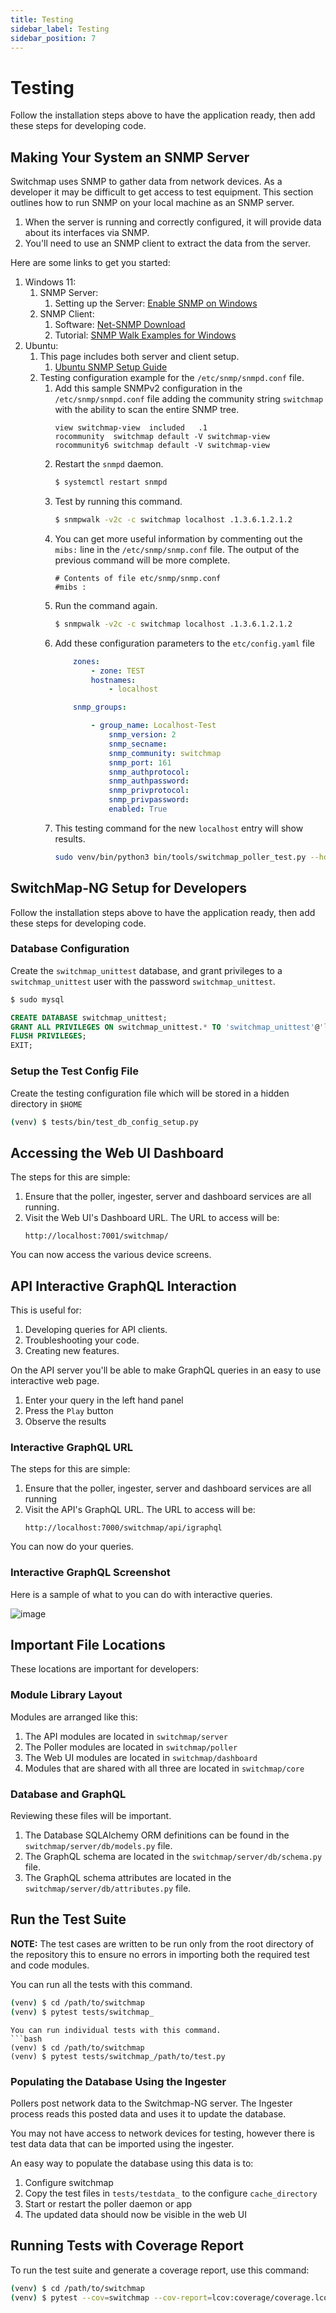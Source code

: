 ```yaml
---
title: Testing
sidebar_label: Testing
sidebar_position: 7
---
```

# Testing

Follow the installation steps above to have the application ready, then
add these steps for developing code.

## Making Your System an SNMP Server

Switchmap uses SNMP to gather data from network devices. As a developer it may be difficult to get access to test equipment. This section outlines how to run SNMP on your local machine as an SNMP server.

1. When the server is running and correctly configured, it will provide data about its interfaces via SNMP.
1. You'll need to use an SNMP client to extract the data from the server.

Here are some links to get you started:

1. Windows 11:
    1. SNMP Server: 
        1. Setting up the Server: [Enable SNMP on Windows](https://blog.paessler.com/how-to-enable-snmp-on-your-operating-system)
    1. SNMP Client:
        1. Software: [Net-SNMP Download](http://www.net-snmp.org/download.html)
        1. Tutorial: [SNMP Walk Examples for Windows](https://www.itprc.com/snmpwalk-examples-for-windows/)
1. Ubuntu: 
    1. This page includes both server and client setup.
        1. [Ubuntu SNMP Setup Guide](https://www.digitalocean.com/community/tutorials/how-to-install-and-configure-an-snmp-daemon-and-client-on-ubuntu-18-04#step-3-configuring-the-snmp-agent-server)
    1. Testing configuration example for the `/etc/snmp/snmpd.conf` file.
        1. Add this sample SNMPv2 configuration in the `/etc/snmp/snmpd.conf` file adding the community string `switchmap` with the ability to scan the entire SNMP tree.
            ```
            view switchmap-view  included   .1
            rocommunity  switchmap default -V switchmap-view
            rocommunity6 switchmap default -V switchmap-view
            ```
        1. Restart the `snmpd` daemon.
            ```bash
            $ systemctl restart snmpd
            ```
        1. Test by running this command.
            ```bash
            $ snmpwalk -v2c -c switchmap localhost .1.3.6.1.2.1.2
            ```
        1. You can get more useful information by commenting out the `mibs:` line in the `/etc/snmp/snmp.conf` file. The output of the previous command will be more complete.
            ```
            # Contents of file etc/snmp/snmp.conf
            #mibs :
            ```
        1. Run the command again.
            ```bash
            $ snmpwalk -v2c -c switchmap localhost .1.3.6.1.2.1.2
            ```
        1. Add these configuration parameters to the `etc/config.yaml` file
            ```yaml
                zones:
                    - zone: TEST
                    hostnames:
                        - localhost

                snmp_groups:

                    - group_name: Localhost-Test
                        snmp_version: 2
                        snmp_secname:
                        snmp_community: switchmap
                        snmp_port: 161
                        snmp_authprotocol:
                        snmp_authpassword:
                        snmp_privprotocol:
                        snmp_privpassword:
                        enabled: True
            ```
        1. This testing command for the new `localhost` entry will show results.
            ```bash
            sudo venv/bin/python3 bin/tools/switchmap_poller_test.py --hostname localhost
            ```
## SwitchMap-NG Setup for Developers

Follow the installation steps above to have the application ready, then
add these steps for developing code.

### Database Configuration

Create the `switchmap_unittest` database, and grant privileges to a
`switchmap_unittest` user with the password `switchmap_unittest`.

```bash
$ sudo mysql
```    
``` sql
CREATE DATABASE switchmap_unittest;
GRANT ALL PRIVILEGES ON switchmap_unittest.* TO 'switchmap_unittest'@'localhost' IDENTIFIED BY 'switchmap_unittest';
FLUSH PRIVILEGES;
EXIT;
```
### Setup the Test Config File

Create the testing configuration file which will be stored in a hidden
directory in `$HOME`

```bash
(venv) $ tests/bin/test_db_config_setup.py
```
## Accessing the Web UI Dashboard

The steps for this are simple:

1. Ensure that the poller, ingester, server and dashboard services are all running.
1. Visit the Web UI's Dashboard URL. The URL to access will be:
    ```
    http://localhost:7001/switchmap/
    ```
You can now access the various device screens.

## API Interactive GraphQL Interaction

This is useful for:

1)  Developing queries for API clients.
2)  Troubleshooting your code.
3)  Creating new features.

On the API server you\'ll be able to make GraphQL queries in an easy to
use interactive web page.

1)  Enter your query in the left hand panel
2)  Press the `Play` button
3)  Observe the results

### Interactive GraphQL URL

The steps for this are simple:

1. Ensure that the poller, ingester, server and dashboard services are all running
1. Visit the API's GraphQL URL. The URL to access will be:
    ```
    http://localhost:7000/switchmap/api/igraphql
    ```
You can now do your queries.

### Interactive GraphQL Screenshot

Here is a sample of what to you can do with interactive queries.

![image](../src/img/screenshots/igraphql-screenshot.png)

## Important File Locations

These locations are important for developers:

### Module Library Layout

Modules are arranged like this:

1)  The API modules are located in `switchmap/server`
2)  The Poller modules are located in `switchmap/poller`
3)  The Web UI modules are located in `switchmap/dashboard`
4)  Modules that are shared with all three are located in
    `switchmap/core`

### Database and GraphQL

Reviewing these files will be important.

1)  The Database SQLAlchemy ORM definitions can be found in the
    `switchmap/server/db/models.py` file.
2)  The GraphQL schema are located in the
    `switchmap/server/db/schema.py` file.
3)  The GraphQL schema attributes are located in the
    `switchmap/server/db/attributes.py` file.

## Run the Test Suite

**NOTE:** The test cases are written to be run only from the root
directory of the repository this to ensure no errors in importing both
the required test and code modules.

You can run all the tests with this command.

```bash
(venv) $ cd /path/to/switchmap
(venv) $ pytest tests/switchmap_
```
```
You can run individual tests with this command.
```bash
(venv) $ cd /path/to/switchmap
(venv) $ pytest tests/switchmap_/path/to/test.py
```
### Populating the Database Using the Ingester

Pollers post network data to the Switchmap-NG server. The Ingester
process reads this posted data and uses it to update the database.

You may not have access to network devices for testing, however there is
test data data that can be imported using the ingester.

An easy way to populate the database using this data is to:

1)  Configure switchmap
2)  Copy the test files in `tests/testdata_` to the configure
    `cache_directory`
3)  Start or restart the poller daemon or app
4)  The updated data should now be visible in the web UI

## Running Tests with Coverage Report

To run the test suite and generate a coverage report, use this command:

```bash
(venv) $ cd /path/to/switchmap
(venv) $ pytest --cov=switchmap --cov-report=lcov:coverage/coverage.lcov --cov-report=term-missing tests/switchmap_
```